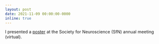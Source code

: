 ```yaml
---
layout: post
date: 2021-11-09 00:00:00-0000
inline: true
---
```


I presented a <a href='http://ewinapun.com/publications'>poster</a> at the Society for Neuroscience (SfN) annual meeting (virtual).
